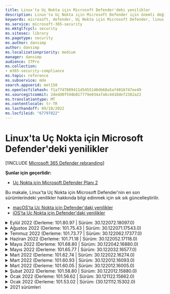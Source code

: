 ```yaml
---
title: Linux'ta Uç Nokta için Microsoft Defender'deki yenilikler
description: Linux'ta Uç Nokta için Microsoft Defender için önemli değişikliklerin listesi.
keywords: microsoft, defender, Uç Nokta için Microsoft Defender, linux, whatsnew, release
ms.service: microsoft-365-security
ms.mktglfcycl: security
ms.sitesec: library
ms.pagetype: security
ms.author: dansimp
author: dansimp
ms.localizationpriority: medium
manager: dansimp
audience: ITPro
ms.collection:
- m365-security-compliance
ms.topic: reference
ms.subservice: mde
search.appverid: met150
ms.openlocfilehash: f1a77d7889411d5455140db68a5af4016747ee49
ms.sourcegitcommit: 2dedd0f594b817779e034afa6c4418def2382a22
ms.translationtype: MT
ms.contentlocale: tr-TR
ms.lasthandoff: 09/18/2022
ms.locfileid: "67797822"
---
```

# <a name="whats-new-in-microsoft-defender-for-endpoint-on-linux"></a>Linux'ta Uç Nokta için Microsoft Defender'deki yenilikler

[!INCLUDE [Microsoft 365 Defender rebranding](../../includes/microsoft-defender.md)]

**Şunlar için geçerlidir:**
- [Uç Nokta için Microsoft Defender Planı 2](https://go.microsoft.com/fwlink/p/?linkid=2154037)


Bu makale, Linux'ta Uç Nokta için Microsoft Defender'nin en son sürümlerindeki yenilikler hakkında bilgi edinmek için sık sık güncelleştirilir. 

- [macOS'ta Uç Nokta için Defender'daki yenilikler](mac-whatsnew.md)
- [iOS'ta Uç Nokta için Defender'daki yenilikler](ios-whatsnew.md)

<details>
  <summary>Eylül 2022 (Derleme: 101.80.97 | Sürüm: 30.122072.18097.0)</summary>

&ensp;Yayın tarihi: **14 Eylül 2022**<br/>
&ensp;Yayımlanma Tarihi: **14 Eylül 2022**<br/>
&ensp;Derleme: **101.80.97**<br/>
&ensp;Sürüm: **30.122072.18097.0**<br/>
&ensp;Altyapı sürümü: **1.1.19300.3**<br/>
&ensp;İmza sürümü: **1.369.395.0**<br/>

**Yenilikler**

- mdatp sürüm 101.75.43 çalıştıran belirli müşteri iş yüklerinde gözlemlenen çekirdek kilitlenmesini düzeltir. RCA'nın ardından bu, bir algılayıcı dosya tanımlayıcısının sahipliğini serbest bırakırken bir yarış durumuna atfedildi. Kapatma yolundaki son ürün değişikliği nedeniyle yarış durumu ortaya çıktı. Daha yeni Çekirdek sürümleri (5.1+) üzerindeki müşteriler bu sorundan etkilenmez.

- mdatp sürüm 101.75.43'ten yükseltme yaparken, 101.80.97 sürümüne yükseltmeyi denemeden önce aşağıdaki komutları çalıştırın

```
sudo mdatp config real-time-protection --value=disabled
sudo systemctl disable mdatp
```
</br>

<br/><br/>
</details>

<details>
  <summary>Ağustos 2022 (Derleme: 101.75.43 | Sürüm: 30.122071.17543.0)</summary>

&ensp;Yayın tarihi: **2 Ağustos 2022**<br/>
&ensp;Yayımlanma Tarihi: **2 Ağustos 2022**<br/>
&ensp;Derleme: **101.75.43**<br/>
&ensp;Sürüm: **30.122071.17543.0**<br/>
&ensp;Altyapı sürümü: **1.1.19300.3**<br/>
&ensp;İmza sürümü: **1.369.395.0**<br/>

**Yenilikler**

- Red Hat Enterprise Linux sürüm 9.0 desteği eklendi
- çıkışına `mdatp health` , ağ koruma özelliğinin zorlama düzeyini sorgulamak için kullanılabilecek yeni bir alan eklendi. Yeni alan çağrılır `network_protection_enforcement_level` ve şu değerlerden birini alabilir: `audit`, `block`veya `disabled`.
- Aynı içeriğin birden çok algılamasının tehdit geçmişinde yinelenen girişlere yol açabileceği bir ürün hatası giderildi
- Hizmet durdurulduğunda ürün (`mdatp_audisp_plugin`) tarafından oluşturulan işlemlerden birinin bazen düzgün şekilde sonlandırılmaması sorunu giderildi
- Diğer hata düzeltmeleri
</br>

<br/><br/>
</details>

<details>
  <summary>Temmuz 2022 (Derleme: 101.73.77 | Sürüm: 30.122062.17377.0)</summary>

&ensp;Yayın tarihi: **21 Temmuz 2022**<br/>
&ensp;Yayımlanma Tarihi: **21 Temmuz 2022**<br/>
&ensp;Derleme: **101.73.77**<br/>
&ensp;Sürüm: **30.122062.17377.0**<br/>
&ensp;Altyapı sürümü: **1.1.19200.3**<br/>
&ensp;İmza sürümü: **1.367.1011.0**<br/>


**Yenilikler**

- [Dosya karması hesaplamasını yapılandırma](linux-preferences.md#configure-file-hash-computation-feature) seçeneği eklendi
- Bu derlemeden itibaren, ürün varsayılan olarak yeni kötü amaçlı yazılımdan koruma altyapısına sahip olacaktır
- Dosya kopyalama işlemleri için performans geliştirmeleri
- Hata düzeltmeleri
</br>

<br/><br/>
</details>

<details>
  <summary>Haziran 2022 (Derleme: 101.71.18 | Sürüm: 30.122052.17118.0)</summary>

&ensp;Yayın tarihi: **24 Haziran 2022**<br/>
&ensp;Yayımlanma Tarihi: **24 Haziran 2022**<br/>
&ensp;Derleme: **101.71.18**<br/>
&ensp;Sürüm: **30.122052.17118.0**<br/>


**Yenilikler**

- v2 tanım güncelleştirmeleri için standart olmayan konumlarda (/var dışında) tanım depolamayı desteklemeye yönelik düzeltme
- RHEL 6'da kullanılan ürün sensöründe işletim sisteminin kilitlenmesine yol açabilecek bir sorun düzeltildi
- `mdatp connectivity test` ürünün düzgün çalışması için gereken ek bir URL ile genişletilmiştir. Yeni URL şeklindedir [https://go.microsoft.com/fwlink/?linkid=2144709](https://go.microsoft.com/fwlink/?linkid=2144709).
- Şimdiye kadar ürün yeniden başlatma işlemleri arasında ürün günlüğü düzeyi kalıcı hale gelmedi. Bu sürümden başlayarak günlük düzeyini kalıcı hale getiren yeni bir komut satırı araç anahtarı vardır. Yeni komut şeklindedir `mdatp log level persist --level <level>`.
- Ürün yükleme paketinden bağımlılığı `python` kaldırıldı
- Dosya kopyalama işlemleri ve kaynak ağ olaylarının işlenmesi için performans iyileştirmeleri `auditd`
- Hata düzeltmeleri
</br>

<br/><br/>
</details>


<details>
  <summary>Mayıs 2022 (Derleme: 101.68.80 | Sürüm: 30.122042.16880.0)</summary>

&ensp;Yayın tarihi: **23 Mayıs 2022**<br/>
&ensp;Yayımlanma Tarihi: **23 Mayıs 2022**<br/>
&ensp;Derleme: **101.68.80**<br/>
&ensp;Sürüm: **30.122042.16880.0**<br/>

**Yenilikler** 

- RHEL 6'da çalışırken çekirdek sürümü `2.6.32-754.47.1.el6.x86_64` desteği eklendi
- RHEL 6'da ürün artık Bölünemez Kurumsal Çekirdek (UEK) çalıştıran cihazlara yüklenebilir
- İşlem adının bazen çalışırken yanlış görüntülenmesine neden olan bir sorun düzeltildi `unknown``mdatp diagnostic real-time-protection-statistics`
- Ürünün bazen karantina klasörünün içindeki dosyaları yanlış algıladığı bir hata düzeltildi
- Komut satırı aracının `mdatp` geçici bağlantı olarak bağlandığında çalışmaması `/opt` sorunu düzeltildi
- Performans iyileştirmeleri & hata düzeltmeleri
</br>

<br/><br/>
</details>

<details>
<summary>Mayıs 2022 (Derleme: 101.65.77 | Sürüm: 30.122032.16577.0)</summary>

&ensp;Yayın tarihi: **2 Mayıs 2022**<br/>
&ensp;Yayımlanma Tarihi: **2 Mayıs 2022**<br/>
&ensp;Derleme: **101.65.77**<br/>
&ensp;Sürüm: **30.122032.16577.0**<br/>


**Yenilikler**

- `conflicting_applications` içindeki alanı `mdatp health` yalnızca en son 10 işlemi gösterecek şekilde ve işlem adlarını içerecek şekilde geliştirildi. Bu, Linux için Uç Nokta için Microsoft Defender hangi işlemlerin çakışıyor olduğunu belirlemeyi kolaylaştırır.
- Hata düzeltmeleri


<br/><br/>
</details><details>
<summary>Mart 2022 (Derleme: 101.62.74 | Sürüm: 30.122022.16274.0)</summary>

&ensp;Yayın tarihi: **24 Mart 2022**<br/>
&ensp;Yayımlanma Tarihi: **24 Mart 2022**<br/>
&ensp;Derleme: **101.62.74**<br/>
&ensp;Sürüm: **30.122022.16274.0**<br/>


**Yenilikler**

- Ürünün eski çekirdek sürümlerinde çalışırken boyutu 2 GB'tan büyük dosyalara erişimi yanlış engellemesi sorunu giderildi
- Hata düzeltmeleri


<br/><br/>
</details><details>
<summary>Mart 2022 (Derleme: 101.60.93 | Sürüm: 30.122012.16093.0)</summary>

&ensp;Yayın tarihi: **9 Mart 2022**<br/>
&ensp;Yayımlanma Tarihi: **9 Mart 2022**<br/>
&ensp;Derleme: **101.60.93**<br/>
&ensp;Sürüm: **30.122012.16093.0**<br/>

**Yenilikler**

- Bu sürüm [CVE-2022-23278](https://msrc-blog.microsoft.com/2022/03/08/guidance-for-cve-2022-23278-spoofing-in-microsoft-defender-for-endpoint/) için bir güvenlik güncelleştirmesi içerir


<br/><br/>
</details><details>
<summary>Mart 2022 (Derleme: 101.60.05 | Sürüm: 30.122012.16005.0)</summary>

&ensp;Yayın tarihi: **3 Mart 2022**<br/>
&ensp;Yayımlanma Tarihi: **3 Mart 2022**<br/>
&ensp;Derleme: **101.60.05**<br/>
&ensp;Sürüm: **30.122012.16005.0**<br/>

**Yenilikler**

- RHEL 6.10 için çekirdek sürümü 2.6.32-754.43.1.el6.x86_64 desteği eklendi
- Hata düzeltmeleri


<br/><br/>
</details><details>
<summary>Şubat 2022 (Derleme: 101.58.80 | Sürüm: 30.122012.15880.0)</summary>

&ensp;Yayın tarihi: **20 Şubat 2022**<br/>
&ensp;Yayımlanma Tarihi: **20 Şubat 2022**<br/>
&ensp;Derleme: **101.58.80**<br/>
&ensp;Sürüm: **30.122012.15880.0**<br/>

**Yenilikler**

- Komut satırı aracı artık karantinaya alınan dosyaların dosyanın ilk algılandığı konumdan farklı bir konuma geri yüklenmesini destekliyor. Bu işlem aracılığıyla `mdatp threat quarantine restore --id [threat-id] --path [destination-folder]`yapılabilir.
- Bu sürümden başlayarak Linux için ağ koruması isteğe bağlı olarak değerlendirilebilir
- Hata düzeltmeleri



<br/><br/>
</details><details>
<summary>Ocak 2022 (Derleme: 101.56.62 | Sürüm: 30.121122.15662.0)</summary>

&ensp;Yayın tarihi: **26 Ocak 2022**<br/>
&ensp;Yayımlanma Tarihi: **26 Ocak 2022**<br/>
&ensp;Derleme: **101.56.62**<br/>
&ensp;Sürüm: **30.121122.15662.0**<br/>

**Yenilikler**

- 101.53.02'de ortaya çıkan ve birden çok müşteriyi etkileyen bir ürün kilitlenmesi düzeltildi


<br/><br/>
</details><details>
<summary>Ocak 2022 (Derleme: 101.53.02 | Sürüm: (30.121112.15302.0)</summary>

&ensp;Yayın tarihi: **8 Ocak 2022**<br/>
&ensp;Yayımlanma Tarihi: **8 Ocak 2022**<br/>
&ensp;Derleme: **101.53.02**<br/>
&ensp;Sürüm: **30.121112.15302.0**<br/>

**Yenilikler**

- Performans iyileştirmeleri & hata düzeltmeleri



</details>

<details><summary> 2021 sürümleri</summary><blockquote>
  <details><summary>(Derleme: 101.52.57 | Sürüm: 30.121092.15257.0)</summary>
   
  <p><b> Derleme: 101.52.57 <br>
Sürüm: 30.121092.15257.0</b></p>
   
  <p><b> Yenilikler </b></p>

   - Java uygulamaları tarafından kullanılan güvenlik açığı olan log4j jar'larını algılama özelliği eklendi. Makine, yüklenen log4j jar'ları ile Java işlemlerini çalıştırmak için düzenli aralıklarla incelenir. Bilgiler Uç Nokta için Microsoft Defender arka ucuna bildirilir ve portalın Güvenlik Açığı Yönetimi alanında kullanıma sunulur.
   
   </details>

  <details><summary>(Derleme: 101.47.76 | Sürüm: 30.121092.14776.0)</summary>
   
  <p><b> Derleme: 101.47.76 <br>
Sürüm: 30.121092.14776.0</b></p>
   
  <p><b>Yenilikler</b></p>

   - İsteğe bağlı taramalar sırasında arşivlerin taranıp taranmayacağını denetlemek için komut satırı aracına yeni bir anahtar eklendi. Bu, mdatp config scan-archives --value [enabled/disabled] aracılığıyla yapılandırılabilir. Varsayılan olarak, bu etkin olarak ayarlanır.

   - Hata düzeltmeleri

   </details>

   <details><summary>(Derleme: 101.45.13 | Sürüm: 30.121082.14513.0)</summary>
   
  <p> 
  Derleme: <b>101.45.13 </b>  <br>
Sürüm:<b> 30.121082.14513.0 </b></p>
   
  <p><b>Yenilikler</b></p>

  - Bu sürümden başlayarak, aşağıdaki dağıtımlara Uç Nokta için Microsoft Defender destek getiriyoruz:

    - RHEL6.7-6.10 ve CentOS6.7-6.10 sürümleri.
    - Amazon Linux 2
    - Fedora 33 veya üzeri

  - Hata düzeltmeleri

   </details>


   <details><summary>(Derleme: 101.45.00 | Sürüm: 30.121072.14500.0)</summary>
   
   <p> 
   Derleme:<b> 101.45.00</b> <br>
Sürüm: <b>30.121072.14500.0</b></p>
   
   <p><b>Yenilikler</b></p>
      

  - Komut satırı aracına yeni anahtarlar eklendi:
    - İsteğe bağlı taramalar için paralellik derecesini denetleme. Bu, aracılığıyla `mdatp config maximum-on-demand-scan-threads --value [number-between-1-and-64]`yapılandırılabilir. Varsayılan olarak, bir paralellik `2` derecesi kullanılır.
    - Güvenlik bilgileri güncelleştirmelerinin etkinleştirilip etkinleştirilmediğini veya devre dışı bırakılıp bırakılmayacağını denetleyin. Bu, aracılığıyla `mdatp config scan-after-definition-update --value [enabled/disabled]`yapılandırılabilir. Bu, varsayılan olarak olarak `enabled`ayarlanır.
  - Ürün günlüğü düzeyini değiştirmek için artık yükseltme gerekiyor
  - Hata düzeltmeleri

   </details>

   <details><summary>(Derleme: 101.39.98 | Sürüm: 30.121062.13998.0)</summary>
   
   <p> 
   Derleme: <b>101.39.98 </b><br>
Sürüm: <b>30.121062.13998.0</b></p>
   
   <p><b>Yenilikler</b></p>

  - Performans iyileştirmeleri & hata düzeltmeleri
  
   </details>

   <details><summary>(Derleme: 101.34.27 | Sürüm: 30.121052.13427.0)</summary>
   
   <p> 
   Derleme:<b> 101.34.27</b> <br>
Sürüm: <b>30.121052.13427.0</b></p>
   
   <p><b>Yenilikler</b></p>

   - Performans iyileştirmeleri & hata düzeltmeleri
  
   </details>

   <details><summary>(Derleme: 101.29.64 | Sürüm: 30.121042.12964.0)</summary>
   
   <p> 
   Derleme:<b> 101.29.64 </b><br>
Sürüm:<b> 30.121042.12964.0</b></p>
   
   <p><b>Yenilikler</b></p>

   - Bu sürümden başlayarak, komut satırı istemcisi aracılığıyla tetiklenen isteğe bağlı virüsten koruma taramaları sırasında algılanan tehditler otomatik olarak düzeltilir. Kullanıcı arabirimi aracılığıyla tetiklenen taramalar sırasında algılanan tehditler yine de el ile eylem gerektirir.
   - `mdatp diagnostic real-time-protection-statistics` şimdi iki ek anahtarı destekler:
     - `--sort`: Taranan toplam dosya sayısına göre azalan çıktıyı sıralar
     - `--top N`: en iyi N sonuçlarını görüntüler (yalnızca belirtilirse `--sort` çalışır)
   - Performans iyileştirmeleri & hata düzeltmeleri
  
   </details>

   <details><summary>(Derleme: 101.25.72 | Sürüm: 30.121022.12563.0)</summary>
   
   <p> 
   Derleme:<b> 101.25.72</b> <br>
Sürüm: <b>30.121022.12563.0</b></p>
   
   <p><b>Yenilikler</b></p>

   - Linux'ta Uç Nokta için Microsoft Defender artık ABD Kamu müşterileri için önizleme aşamasında kullanıma sunulmuştur. Daha fazla bilgi için bkz. [US Government müşterileri için Uç Nokta için Microsoft Defender](gov.md).
   - FUSE dosya sistemlerine sahip sistemlerde Linux üzerinde Uç Nokta için Microsoft Defender kullanımının işletim sisteminin kilitlenmesine neden olduğu bir sorun düzeltildi
   - Performans iyileştirmeleri & diğer hata düzeltmeleri
  
   </details>

   
   <details><summary>(Derleme: 101.25.63 | Sürüm: 30.121022.12563.0)</summary>
   
   <p> 
   Derleme:<b> 101.25.63</b> <br>
Sürüm: <b>30.121022.12563.0</b></p>
   
   <p><b>Yenilikler</b></p>

   - Performans iyileştirmeleri & hata düzeltmeleri
  
   </details>

   <details><summary>(Derleme: 101.23.64 | Sürüm: 30.121021.12364.0)</summary>
   
   <p>
Derleme:<b> 101.23.64 </b><br>
Sürüm: 30.121021.12364.0</b></p>
   
   <p><b>Yenilikler</b></p>

   - Virüsten koruma dışlama listesine bağlama noktasının tamamının eklendiği durum için performans iyileştirmesi. Bu sürümden önce, bağlama noktasından kaynaklanan dosya etkinliği yine de ürün tarafından işlendi. Bu sürümden başlayarak, dışlanan bağlama noktaları için dosya etkinliği gizlenerek daha iyi ürün performansına yol açar
   - Son isteğe bağlı tarama hakkındaki bilgileri görüntülemek için komut satırı aracına yeni bir seçenek eklendi. Son isteğe bağlı tarama hakkındaki bilgileri görüntülemek için `mdatp health --details antivirus`
   - Hata düzeltmeleri & diğer performans iyileştirmeleri
  
   </details>

   <details><summary>(Derleme: 101.18.53)</summary>
   
    <p> 
    Derleme:<b> 101.18.53 </b><br>
        
    <p>Yenilikler</b></p>

   - Linux için EDR genel [kullanıma sunuldu](https://techcommunity.microsoft.com/t5/microsoft-defender-for-endpoint/edr-for-linux-is-now-is-generally-available/ba-p/2048539)
   - Özel taramalar sırasında AV dışlamalarını yoksaymak için yeni bir komut satırı anahtarı`--ignore-exclusions` () eklendi (`mdatp scan custom`)
   - Tanılama günlüklerinin farklı bir dizine kaydedilmesini sağlayan yeni bir parametre (`--path [directory]`) ile genişletilmiş `mdatp diagnostic create`
    - Performans iyileştirmeleri & hata düzeltmeleri
    
   </details>





</blockquote></details>

